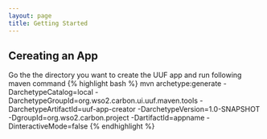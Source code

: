 ```yaml
---
layout: page
title: Getting Started
---
```


## Cereating an App

Go the the directory you want to create the UUF app and run following maven command
{% highlight bash %}
mvn archetype:generate -DarchetypeCatalog=local -DarchetypeGroupId=org.wso2.carbon.ui.uuf.maven.tools -DarchetypeArtifactId=uuf-app-creator -DarchetypeVersion=1.0-SNAPSHOT -DgroupId=org.wso2.carbon.project -DartifactId=appname -DinteractiveMode=false
{% endhighlight %}
